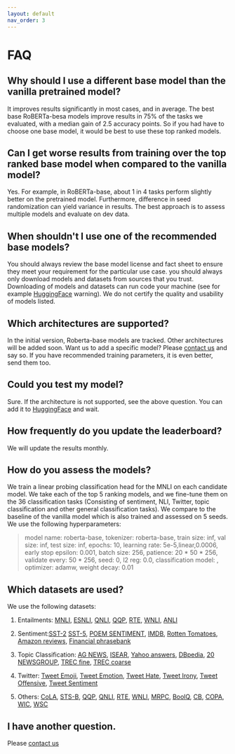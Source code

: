 ```yaml
---
layout: default
nav_order: 3
---
```


# FAQ

## Why should I use a different base model than the vanilla pretrained model?

It improves results significantly in most cases, and in average. The best base RoBERTa-besa models improve results in 75% of the tasks we evaluated, with a median gain of 2.5 accuracy points. So if you had have to choose one base model, it would be best to use these top ranked models.

## Can I get worse results from training over the top ranked base model when compared to the vanilla model?

Yes. For example, in RoBERTa-base, about 1 in 4 tasks perform slightly better on the pretrained model. Furthermore, difference in seed randomization can yield variance in results. The best approach is to assess multiple models and evaluate on dev data. 

## When shouldn't I use one of the recommended base models?

You should always review the base model license and fact sheet to ensure they meet your requirement for the particular 
use case. you should always only  download models and datasets from sources that you trust.  Downloading of models and 
datasets can run code your machine (see for example [HuggingFace](https://huggingface.co/docs/transformers/autoclass_tutorial) warning). 
We do not certify the quality and usability of  models listed.

## Which architectures are supported?

In the initial version, Roberta-base models are tracked. Other architectures will be added soon. Want us to add a specific model? Please [contact us](contact_us.md) and say so. If you have recommended training parameters, it is even better, send them too. 

## Could you test my model?

Sure. If the architecture is not supported, see the above question. You can add it to [HuggingFace](https://huggingface.co/docs/transformers/model_sharing#use-the-pushtohub-function)  and wait.
<!--    Really impatient? You can [contact us](contact_us.md) we don't make any promise.-->


## How frequently do you update the leaderboard?

We will update the results monthly.

## How do you assess the models?

We train a linear probing classification head for the MNLI on each candidate model.  We take each of the top 5 ranking models, and we fine-tune them on the 36 classification tasks (Consisting of sentiment, NLI, Twitter, topic classification and other general classification tasks).   We compare to the baseline of the vanilla model which is also trained and assessed on 5 seeds.
We use the following hyperparameters:
>model name: roberta-base,
tokenizer: roberta-base,
train size: inf,
val size: inf,
test size: inf,
epochs: 10,
learning rate: 5e-5,linear,0.0006,
early stop epsilon: 0.001,
batch size: 256,
patience: 20 * 50 * 256,
validate every: 50 * 256,
seed: 0,
l2 reg: 0.0,
classification model: ,
optimizer: adamw,
weight decay: 0.01

## Which datasets are used?

We use the following datasets:
1. Entailments: [MNLI](https://cims.nyu.edu/~sbowman/multinli/), [ESNLI](https://papers.nips.cc/paper/8163-e-snli-natural-language-inference-with-natural-language-explanations), [QNLI](https://rajpurkar.github.io/SQuAD-explorer/), [QQP](https://www.quora.com/q/quoradata/First-Quora-Dataset-Release-Question-Pairs), [RTE](https://aclweb.org/anthology/W14-3110), [WNLI](https://cs.nyu.edu/faculty/davise/papers/WinogradSchemas/WS.html), [ANLI](https://aclanthology.org/2020.acl-main.441/) 
2. Sentiment:[SST-2](https://nlp.stanford.edu/sentiment/index.html)
[SST-5](https://paperswithcode.com/dataset/sst),
[POEM SENTIMENT](https://arxiv.org/abs/2011.02686),
[IMDB](https://ai.stanford.edu/~amaas/data/sentiment/),
[Rotten Tomatoes](https://aclanthology.org/P05-1015),
[Amazon reviews](https://jmcauley.ucsd.edu/data/amazon/),
[Financial phrasebank](https://arxiv.org/abs/1307.5336)
3. Topic Classification:
[AG NEWS](https://pathmind.com/wiki/),
[ISEAR](https://www.unige.ch/cisa/research/materials-and-online-research/research-material/),
[Yahoo answers](https://pathmind.com/wiki/),
[DBpedia](https://pathmind.com/wiki/),
[20 NEWSGROUP](https://pathmind.com/wiki/),
[TREC fine](https://www.aclweb.org/anthology/C02-1150),
[TREC coarse](https://www.aclweb.org/anthology/H01-1069)
4. Twitter:
[Tweet Emoji](https://aclanthology.org/S18-1003),
[Tweet Emotion](https://aclanthology.org/S18-1001/),
[Tweet Hate](https://aclanthology.org/S19-2007/),
[Tweet Irony](https://aclanthology.org/S18-1005),
[Tweet Offensive](https://aclanthology.org/S19-2010/),
[Tweet Sentiment](https://aclanthology.org/S17-2088)

5. Others:
[CoLA](https://nyu-mll.github.io/CoLA/),
[STS-B](http://www.aclweb.org/anthology/S/S17/S17-2001),
[QQP](https://quoradata.quora.com/First-Quora-Dataset-Release-Question-Pairs),
[QNLI](https://aclanthology.org/W18-5446/),
[RTE](https://aclweb.org/aclwiki/Recognizing_Textual_Entailment),
[WNLI](https://aclanthology.org/W18-5446/),
[MRPC](https://aclanthology.org/I05-5002),
[BoolQ](https://aclanthology.org/N19-1300/),
[CB](https://paperswithcode.com/dataset/ml-cb),
[COPA](https://paperswithcode.com/dataset/copa),
[WIC](https://aclanthology.org/N19-1128/),
[WSC](https://paperswithcode.com/dataset/wsc)

## I have another question.

Please [contact us](contact_us.md)
